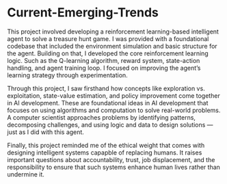 # Current-Emerging-Trends

This project involved developing a reinforcement learning-based intelligent agent to solve a treasure hunt game. I was provided with a foundational codebase that included the environment simulation and basic structure for the agent. Building on that, I developed the core reinforcement learning logic. Such as the Q-learning algorithm, reward system, state-action handling, and agent training loop. I focused on improving the agent’s learning strategy through experimentation.

Through this project, I saw firsthand how concepts like exploration vs. exploitation, state-value estimation, and policy improvement come together in AI development. These are foundational ideas in AI development that focuses on using algorithms and computation to solve real-world problems. A computer scientist approaches problems by identifying patterns, decomposing challenges, and using logic and data to design solutions — just as I did with this agent.

Finally, this project reminded me of the ethical weight that comes with designing intelligent systems capapble of replacing humans. It raises important questions about accountability, trust, job displacement, and the responsibility to ensure that such systems enhance human lives rather than undermine it.
